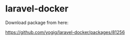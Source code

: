 # laravel-docker

Download package from here:

https://github.com/yogig/laravel-docker/packages/81256
